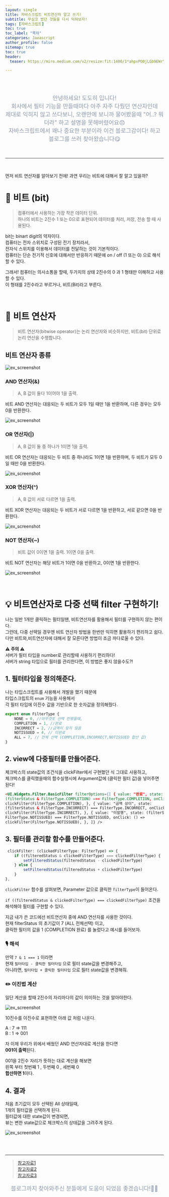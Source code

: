 ```yaml
---
layout: single
title: 자바스크립트 비트연산자 알고 쓰기!
subtitle: 무심코 썼던 것들을 다시 익혀보자!
tags: [자바스크립트]
toc: true
toc_label: "목차"
categories: Javascript
author_profile: false
sitemap: true
toc: true
header:
  teaser: https://miro.medium.com/v2/resize:fit:1400/1*ahpxPO0jLGb9EWrY2qQPhg.jpeg

---
```


<br/>
<br/>

<p align="center"  style="color:#8E99AB; font-size :18px">안녕하세요! 도도히 입니다! <br/>회사에서 필터 기능을 만들때마다 아주 자주 다뤘던 연산자인데<br/>
제대로 익히지 않고 쓰다보니, 오랜만에 보니까 물어봤을때 "어..? 뭐더라" 하고 설명을 못해버렸어요😞<br/>
자바스크립트에서 꽤나 중요한 부분이라 이건 블로그감이다! 하고 블로그를 쓰러 찾아왔습니다😋</p>

<br/>

---

<br/>

먼저 비트 연산자를 알아보기 전에! 과연 우리는 비트에 대해서 잘 알고 있을까?

# 📌 비트 (bit)

> 컴퓨터에서 사용하는 가장 작은 데이터 단위.<br/> 하나의 비트는 2진수 1 또는 0으로 표현되어 데이터를 처리, 저장, 전송 할 때 사용된다.

bit는 binart digit의 약자이다.<br/>
컴퓨터는 전자 스위치로 구성된 전기 장치라서,<br/>
전자식 스위치를 이용해서 데이터를 전달하는 것이 기본적이다.<br/>
컴퓨터는 단순 전기적 신호에 대해서만 반응하기 때문에 on / off (1 또는 0) 으로 해석할 수 있다.

그래서! 컴퓨터는 의사소통을 할때, 두가지의 상태 2진수의 0 과 1 형태만 이해하고 사용할 수 있다.<br/>
이 형태를 2진수라고 부르거나, 비트(Bit)라고 부른다.<br/>

<br/>

# 📌 비트 연산자

> 비트 연산자(bitwise operator)는 논리 연산자와 비슷하지만, 비트(bit) 단위로 논리 연산을 수행합니다.

## 비트 연산자 종류

![ex_screenshot](/assets/images/0626/1.png)

### AND 연산자(&)

> A, B 값이 둘다 1이어야 1을 출력.

비트 AND 연산자는 대응되는 두 비트가 모두 1일 때만 1을 반환하며, 다른 경우는 모두 0을 반환한다.

![ex_screenshot](/assets/images/0626/2.png)

### OR 연산자(|)

> A, B 값이 둘 중 하나가 1이면 1을 출력.

비트 OR 연산자는 대응되는 두 비트 중 하나라도 1이면 1을 반환하며, 두 비트가 모두 0일 때만 0을 반환한다.

![ex_screenshot](/assets/images/0626/3.png)

### XOR 연산자(^)

> A, B 값이 서로 다르면 1을 출력.

비트 XOR 연산자는 대응되는 두 비트가 서로 다르면 1을 반환하고, 서로 같으면 0을 반환한다.

![ex_screenshot](http://www.tcpschool.com/lectures/img_php_bitwise_xor.png)

### NOT 연산자(~)

> 비트 값이 0이면 1을 출력. 1이면 0을 출력.

비트 NOT 연산자는 해당 비트가 1이면 0을 반환하고, 0이면 1을 반환한다.

![ex_screenshot](http://www.tcpschool.com/lectures/img_php_bitwise_not.png)

<br/>

# 💡 비트연산자로 다중 선택 filter 구현하기!

나는 일반 1개만 클릭하는 필터일땐, 비트연산자를 활용해서 필터를 구현하지 않는 편이다.<br/>
그런데, 다중 선택일 경우엔 비트 연산자 방법을 한번만 익히면 활용하기 편리하고 쉽다.<br/>
다만 비트와,비트연산자에 대해서 잘 모른다면 방법이 조금 까다로울 수 있다.<br/>

**⚠️ 주의 ⚠️**<br/>
서버가 필터 타입을 number로 관리할때 사용하기 편리하다!<br/>
서버가 string 타입으로 필터를 관리한다면, 이 방법은 좋지 않을수도?!

## 1. 필터타입을 정의해준다.

나는 타입스크립트를 사용해서 개발을 했기 때문에<br/>
타입스크립트의 `enum` 기능을 사용해서<br/>
각 필터 타입에 이진수 값을 기반으로 한 숫자값을 정의해줬다.<br/>

```javascript
export enum FilterType {
    NONE = 0, //아무것도 선택 안됐을때,
    COMPLETION = 1, //완료
    INCORRECT = 2, //금액이 맞지 않음
    NOTISSUED = 4, // 미완료
    ALL = 7, // 전체 선택 (COMPLETION,INCORRECT,NOTISSUED 합산 값)
}
```

## 2. view에 다중필터를 만들어준다.

체크박스의 state값의 조건식을 clickFilter에서 구현했던 식 그대로 사용하고,<br/>
체크박스를 클릭했을때의 함수실행시에 Argument값에 (클릭한 필터 값)을 넣어주면 된다!<br/>

```html
<UI.Widgets.Filter.BasicFilter filterOptions={[ { value: "완료", state:
(filterStatus & FilterType.COMPLETION) === FilterType.COMPLETION, onClick: () =>
clickFilter(FilterType.COMPLETION), }, { value: "금액 상이", state:
(filterStatus & FilterType.INCORRECT) === FilterType.INCORRECT, onClick: () =>
clickFilter(FilterType.INCORRECT), }, { value: "미발행", state: (filterStatus &
FilterType.NOTISSUED) === FilterType.NOTISSUED, onClick: () =>
clickFilter(FilterType.NOTISSUED), }, ]} />
```

## 3. 필터를 관리할 함수를 만들어준다.

```javascript
 clickFilter: (clickedFilterType: FilterType) => {
    if ((filteredStatus & clickedFilterType) === clickedFilterType) {
        setFilteredStatus(filteredStatus - clickedFilterType)
    } else {
        setFilteredStatus(filteredStatus + clickedFilterType)
    }
},
```

`clickFilter` 함수를 살펴보면, Parameter 값으로 클릭한 `filterType`이 들어온다.

`if ((filteredStatus & clickedFilterType) === clickedFilterType)` 조건을 해석해야 필터를 구현할 수 있다.

지금 내가 쓴 코드에선 비트연산자 중에 AND 연산자를 사용한 것이다.<br/>
현재 filterStatus 의 초기값이 7 (ALL 전체선택) 이고,<br/>
클릭한 필터의 값을 1 (COMPLETION 완료) 를 눌렀다고 예시를 들어보자.<br/>

### 🎙 해석

만약 `7 & 1 === 1` 이라면 <br/>
현재 `필터타입 - 클릭한 필터타입` 으로 필터 state값을 변경해주고,<br/>
아니라면, `필터타입 + 클릭한 필터타입` 으로 필터 state값을 변경해줘.<br/>

### ✏️ 이진법 계산

일단 계산을 할때 2진수의 자리마다의 값이 의미하는 것을 알아야한다.

![ex_screenshot](https://mblogthumb-phinf.pstatic.net/MjAyMDA2MTBfMzUg/MDAxNTkxNzg3NTE5OTA4.qeyWttB5ROGwxjIVn_IWU-qzldk8hlzBF-eI0Lw8ZTIg.hy2tt_G040Xv9AbmuhcSosklJVqgyFDqaS4UDnUNvYkg.PNG.skyboy7863/image.png?type=w800)

10진수를 이진수로 표현하면 아래 값 처럼 나온다. <br/>

A : 7 => 111 <br/>
B : 1 => 001 <br/>

자 이제 우리가 위에서 배웠던 AND 연산자대로 계산을 한다면 <br/>
**001이 출력**된다.

001을 2진수 자리가 뜻하는 대로 계산을 해보면<br/>
왼쪽 부터 첫번째 1 , 두번째 0 , 세번째 0<br/>
**합산하면 1**이다.<br/>

## 4. 결과

처음 초기값이 모두 선택된 All 상태일때,<br/>
1개의 필터값을 선택하게 된다.<br/>
필터값에 대한 state값이 변경되면,<br/>
뷰는 변한 state값으로 체크뱍스의 상태값을 그려주게 된다.<br/>

![ex_screenshot](/assets/images/0626/5.png)

<br/>
<br/>

---

> [참고자료1](http://www.tcpschool.com/javascript/js_operator_bitwise)<br/>
> [참고자료2](https://mindnet.tistory.com/entry/%EB%84%A4%ED%8A%B8%EC%9B%8C%ED%81%AC-%EC%9D%B4%ED%95%B4%ED%95%98%EA%B8%B0-1%ED%8E%B8-Bit-%EC%99%80-Byte-%EC%B0%A8%EC%9D%B4%EC%A0%90)<br/>
> [참고자료3](https://devtry.tistory.com/entry/%EB%B9%84%ED%8A%B8-%EC%97%B0%EC%82%B0%EC%9E%90AND-OR-XOR-NOT)

<p align="center"  style="color:#8E99AB; font-size :18px">블로그까지 찾아와주신 분들에게 도움이 되었음 좋겠습니다!🙇‍♀️ </p>

<br/><br/>
